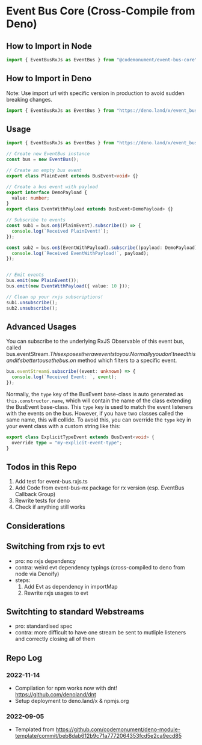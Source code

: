 # Event Bus Core (Cross-Compile from Deno) 

## How to Import in Node 

```ts
import { EventBusRxJs as EventBus } from "@codemonument/event-bus-core";
```

## How to Import in Deno

Note: Use import url with specific version in production to avoid sudden breaking changes.

```ts
import { EventBusRxJs as EventBus } from "https://deno.land/x/event_bus_core/mod.ts";
```

## Usage 

```ts 
import { EventBusRxJs as EventBus } from "https://deno.land/x/event_bus_core";

// Create new EventBus instance
const bus = new EventBus();

// Create an empty bus event
export class PlainEvent extends BusEvent<void> {}

// Create a bus event with payload
export interface DemoPayload {
  value: number;
}
export class EventWithPayload extends BusEvent<DemoPayload> {}

// Subscribe to events
const sub1 = bus.on$(PlainEvent).subscribe(() => {
  console.log(`Received PlainEvent!`);
});

const sub2 = bus.on$(EventWithPayload).subscribe((payload: DemoPayload) => {
  console.log(`Received EventWithPayload!`, payload);
});


// Emit events 
bus.emit(new PlainEvent());
bus.emit(new EventWithPayload({ value: 10 }));

// Clean up your rxjs subscriptions!
sub1.unsubscribe();
sub2.unsubscribe();

```

## Advanced Usages

You can subscribe to the underlying RxJS Observable of this event bus, called bus.eventStream$. 
This exposes the raw events to you. 
Normally you don't need this and it's better to use the bus.on$ method which filters to a specific event. 

```ts
bus.eventStream$.subscribe((event: unknown) => {
  console.log(`Received Event: `, event);
});
```

Normally, the `type` key of the BusEvent base-class is auto generated as `this.constructor.name`, which will contain the name of the class extending the BusEvent base-class. 
This `type` key is used to match the event listeners with the events on the bus. 
However, if you have two classes called the same name, this will collide. 
To avoid this, you can override the `type` key in your event class with a custom string like this: 

```ts
export class ExplicitTypeEvent extends BusEvent<void> {
  override type = "my-explicit-event-type";
}
```

## Todos in this Repo

1. Add test for event-bus.rxjs.ts 
2. Add Code from event-bus-nx package for rx version (esp. EventBus Callback Group)
3. Rewrite tests for deno 
4. Check if anything still works 

## Considerations

## Switching from rxjs to evt 
- pro: no rxjs dependency 
- contra: weird evt dependency typings (cross-compiled to deno from node via Denoify)
- steps: 
  1. Add Evt as dependency in importMap 
  2. Rewrite rxjs usages to evt 

## Switchting to standard Webstreams 
- pro: standardised spec 
- contra: more difficult to have one stream be sent to mutliple listeners and correctly closing all of them

## Repo Log 

### 2022-11-14 
- Compilation for npm works now with dnt! https://github.com/denoland/dnt
- Setup deployment to deno.land/x & npmjs.org

### 2022-09-05 
- Templated from https://github.com/codemonument/deno-module-template/commit/beb8dab612b9c71a7772064353fcd5e2ca9ecd85